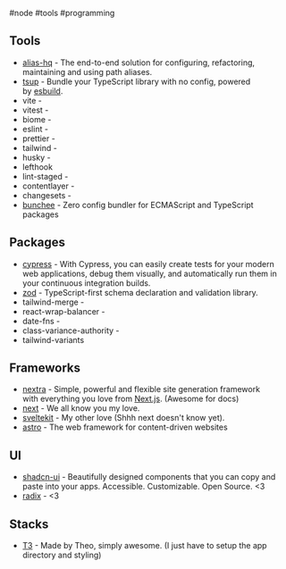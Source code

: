 #node #tools #programming 

## Tools

 - [alias-hq](https://www.npmjs.com/package/alias-hq) - The end-to-end solution for configuring, refactoring, maintaining and using path aliases.
 - [tsup](https://github.com/egoist/tsup) - Bundle your TypeScript library with no config, powered by [esbuild](https://github.com/evanw/esbuild).
 - vite -
 - vitest -
 - biome -
 - eslint -
 - prettier -
 - tailwind -
 - husky -
 - lefthook
 - lint-staged -
 - contentlayer -
 - changesets -
 - [bunchee](https://github.com/huozhi/bunchee) - Zero config bundler for ECMAScript and TypeScript packages
 
## Packages

- [cypress]() - With Cypress, you can easily create tests for your modern web applications, debug them visually, and automatically run them in your continuous integration builds.
- [zod](https://zod.dev) - TypeScript-first schema declaration and validation library.
- tailwind-merge -
- react-wrap-balancer -
- date-fns -
- class-variance-authority -
- tailwind-variants

## Frameworks

- [nextra](https://nextra.site) - Simple, powerful and flexible site generation framework  
with everything you love from [Next.js](https://nextjs.org/). (Awesome for docs)
- [next](https://nextjs.org/docs) - We all know you my love.
- [sveltekit](https://kit.svelte.dev/docs/introduction) - My other love (Shhh next doesn't know yet).
- [astro](https://astro.build) - The web framework for content-driven websites

## UI

- [shadcn-ui](https://ui.shadcn.com) - Beautifully designed components that you can copy and paste into your apps. Accessible. Customizable. Open Source. <3
- [radix](https://radix-ui.com) - <3

## Stacks

- [T3](https://create.t3.gg) - Made by Theo, simply awesome. (I just have to setup the app directory and styling)